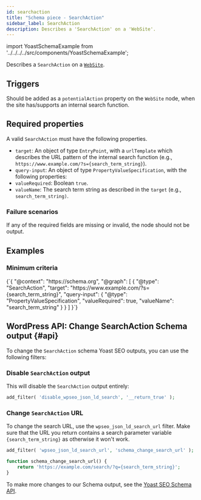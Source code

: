 ```yaml
---
id: searchaction
title: "Schema piece - SearchAction"
sidebar_label: SearchAction
description: Describes a 'SearchAction' on a 'WebSite'.
---
```

import YoastSchemaExample from '../../../../src/components/YoastSchemaExample';

Describes a `SearchAction` on a [`WebSite`](website.md).

## Triggers
Should be added as a `potentialAction` property on the `WebSite` node, when the site has/supports an internal search function.

## Required properties
A valid `SearchAction` must have the following properties.

* `target`: An object of type `EntryPoint`, with a `urlTemplate` which describes the URL pattern of the internal search function (e.g., `https://www.example.com/?s={search_term_string}`).
* `query-input`: An object of type `PropertyValueSpecification`, with the following properties:
 * `valueRequired`: Boolean `true`.
 * `valueName`: The search term string as described in the `target` (e.g., `search_term_string)`.

### Failure scenarios
If any of the required fields are missing or invalid, the node should not be output.

## Examples

### Minimum criteria

<YoastSchemaExample>
{`{
      "@context": "https://schema.org",
      "@graph": [
          {
              "@type": "SearchAction",
              "target": "https://www.example.com/?s={search_term_string}",
              "query-input": {
                  "@type": "PropertyValueSpecification",
                  "valueRequired": true,
                  "valueName": "search_term_string"
              }
          }
      ]
  }`}
</YoastSchemaExample>

## WordPress API: Change SearchAction Schema output {#api}

To change the `SearchAction` schema Yoast SEO outputs, you can use the following filters:

### Disable `SearchAction` output
This will disable the `SearchAction` output entirely:

```php
add_filter( 'disable_wpseo_json_ld_search', '__return_true' );
```

### Change `SearchAction` URL
To change the search URL, use the `wpseo_json_ld_search_url` filter. Make sure that the URL you return contains a search parameter 
variable `{search_term_string}` as otherwise it won't work.

```php
add_filter( 'wpseo_json_ld_search_url', 'schema_change_search_url' );

function schema_change_search_url() {
    return 'https://example.com/search/?q={search_term_string}';
}
```

To make more changes to our Schema output, see the [Yoast SEO Schema API](../api.md).
